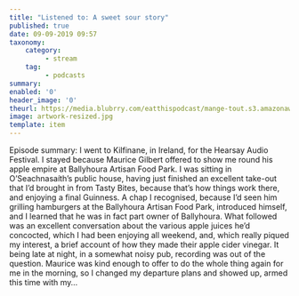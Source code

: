 ```yaml
---
title: "Listened to: A sweet sour story"
published: true
date: 09-09-2019 09:57
taxonomy:
    category:
         - stream
    tag:
         - podcasts
summary:
enabled: '0'
header_image: '0'
theurl: https://media.blubrry.com/eatthispodcast/mange-tout.s3.amazonaws.com/2019/vinegar.mp3
image: artwork-resized.jpg
template: item
---
```

 
Episode summary: I went to Kilfinane, in Ireland, for the Hearsay Audio Festival. I stayed because Maurice Gilbert offered to show me round his apple empire at Ballyhoura Artisan Food Park. I was sitting in O’Seachnasaíth’s public house, having just finished an excellent take-out that I’d brought in from Tasty Bites, because that’s how things work there, and enjoying a final Guinness. A chap I recognised, because I’d seen him grilling hamburgers at the Ballyhoura Artisan Food Park, introduced himself, and I learned that he was in fact part owner of Ballyhoura. What followed was an excellent conversation about the various apple juices he’d concocted, which I had been enjoying all weekend, and, which really piqued my interest, a brief account of how they made their apple cider vinegar. It being late at night, in a somewhat noisy pub, recording was out of the question. Maurice was kind enough to offer to do the whole thing again for me in the morning, so I changed my departure plans and showed up, armed this time with my…
